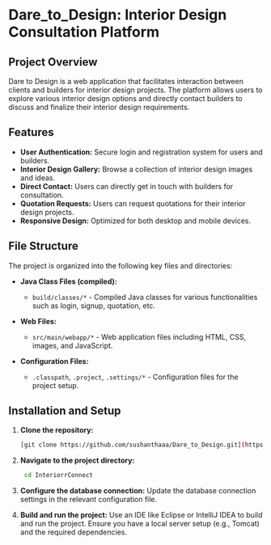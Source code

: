 # Dare_to_Design: Interior Design Consultation Platform

## Project Overview
Dare to Design is a web application that facilitates interaction between clients and builders for interior design projects. The platform allows users to explore various interior design options and directly contact builders to discuss and finalize their interior design requirements.

## Features
- **User Authentication:** Secure login and registration system for users and builders.
- **Interior Design Gallery:** Browse a collection of interior design images and ideas.
- **Direct Contact:** Users can directly get in touch with builders for consultation.
- **Quotation Requests:** Users can request quotations for their interior design projects.
- **Responsive Design:** Optimized for both desktop and mobile devices.

## File Structure
The project is organized into the following key files and directories:

- **Java Class Files (compiled):**
  - `build/classes/*` - Compiled Java classes for various functionalities such as login, signup, quotation, etc.

- **Web Files:**
  - `src/main/webapp/*` - Web application files including HTML, CSS, images, and JavaScript.

- **Configuration Files:**
  - `.classpath`, `.project`, `.settings/*` - Configuration files for the project setup.

## Installation and Setup
1. **Clone the repository:**
   ```sh
   [git clone https://github.com/sushanthaaa/Dare_to_Design.git](https://github.com/sushanthaaa/Dare_to_Design.git)

2. **Navigate to the project directory:**
   ```sh
    cd InteriorrConnect

3. **Configure the database connection:**
      Update the database connection settings in the relevant configuration file.

4. **Build and run the project:**
      Use an IDE like Eclipse or IntelliJ IDEA to build and run the project. Ensure you have a local server setup (e.g., Tomcat) and the required 
      dependencies.   
